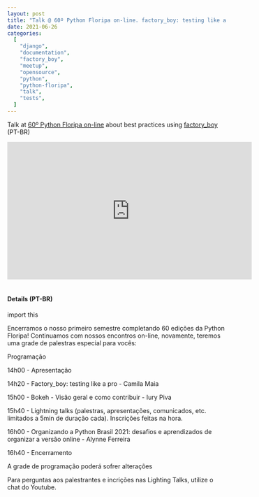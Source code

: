 ```yaml
---
layout: post
title: "Talk @ 60º Python Floripa on-line. factory_boy: testing like a pro"
date: 2021-06-26
categories:
  [
    "django",
    "documentation",
    "factory_boy",
    "meetup",
    "opensource",
    "python",
    "python-floripa",
    "talk",
    "tests",
  ]
---
```


Talk at [60º Python Floripa on-line][60º python floripa on-line] about best practices using [factory_boy][factory_boy] (PT-BR)

<iframe width="560" height="315" src="https://www.youtube.com/embed/NVJRklJswBs?start=1027" title="YouTube video player" frameborder="0" allow="accelerometer; autoplay; clipboard-write; encrypted-media; gyroscope; picture-in-picture" allowfullscreen></iframe>

<br>

<script async class="speakerdeck-embed" data-id="57d1d1580fe24f73ae9d80c653b06bd2" data-ratio="1.77777777777778" src="//speakerdeck.com/assets/embed.js"></script>

<br>

#### Details (PT-BR)

import this

Encerramos o nosso primeiro semestre completando 60 edições da Python Floripa! Continuamos com nossos encontros on-line, novamente, teremos uma grade de palestras especial para vocês:

Programação

14h00 - Apresentação

14h20 - Factory_boy: testing like a pro - Camila Maia

15h00 - Bokeh - Visão geral e como contribuir - Iury Piva

15h40 - Lightning talks (palestras, apresentações, comunicados, etc. limitados a 5min de duração cada). Inscrições feitas na hora.

16h00 - Organizando a Python Brasil 2021: desafios e aprendizados de organizar a versão online - Alynne Ferreira

16h40 - Encerramento

A grade de programação poderá sofrer alterações

Para perguntas aos palestrantes e incrições nas Lighting Talks, utilize o chat do Youtube.

[60º python floripa on-line]: https://www.meetup.com/Floripa-Python-Meetup/events/278700040/
[factory_boy]: https://factoryboy.readthedocs.io/en/stable/
